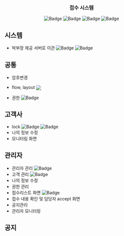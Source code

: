 <p align="center">
  <a href="" rel="noopener"></a>
</p>
<h3 align="center">접수 시스템</h3>

<div align="center">

![Badge](https://img.shields.io/badge/처리할꺼면-red)
![Badge](https://img.shields.io/badge/이관요청-333)
![Badge](https://img.shields.io/badge/완료및검토요청-blue)
![Badge](https://img.shields.io/badge/완료-skyblue)

</div>

## 시스템

- 박부장 제공 서버로 이관 ![Badge](https://img.shields.io/badge/jwp-red) ![Badge](https://img.shields.io/badge/quri-red)

## 공통

- 암호변경
- <p>flow, layout <img src="https://img.shields.io/badge/quristyle-red" style="vertical-align: middle;"/></p>
- 권한 ![Badge](https://img.shields.io/badge/quri-red)

## 고객사

- lock ![Badge](https://img.shields.io/badge/uspuni-red) ![Badge](https://img.shields.io/badge/quri-skyblue)
- 나의 정보 수정
- 모니터링 화면

## 관리자

- 관리자 관리 ![Badge](https://img.shields.io/badge/quri-red)
- 고객 관리 ![Badge](https://img.shields.io/badge/frogtok-red)
- 나의 정보 수정
- 권한 관리
- 접수리스트 화면 ![Badge](https://img.shields.io/badge/quri-red)
- 접수 내용 확인 및 담당자 accept 화면
- 공지관리
- 관리자 모니터링

## 공지
